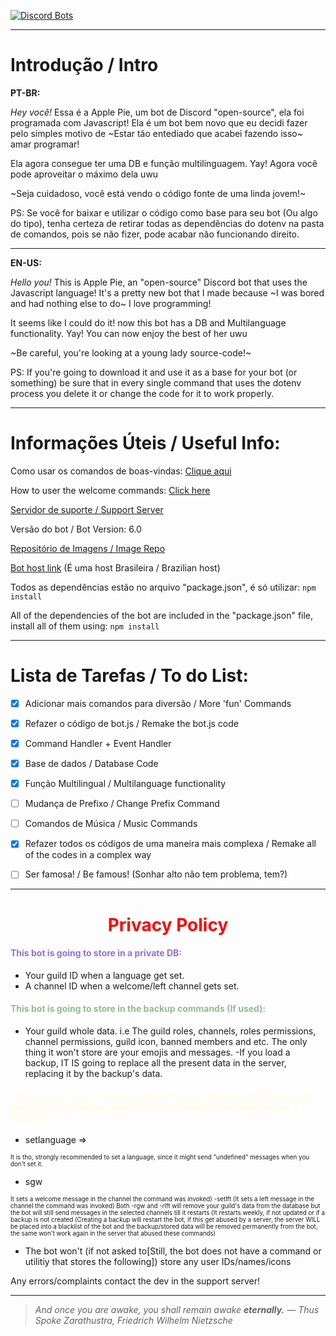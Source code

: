 [![Discord Bots](https://top.gg/api/widget/762077336812126228.svg)](https://top.gg/bot/762077336812126228)

-----------------------------------------------------------------------------------------------------------------------------------------------------------------------------------
# **Introdução / Intro**

**PT-BR:**

_Hey você!_
Essa é a Apple Pie, um bot de Discord "open-source", ela foi programada com Javascript!
Ela é um bot bem novo que eu decidi fazer pelo simples motivo de ~Estar tão entediado que acabei fazendo isso~ amar programar!

Ela agora consegue ter uma DB e função multilinguagem. Yay!
Agora você pode aproveitar o máximo dela uwu

~Seja cuidadoso, você está vendo o código fonte de uma linda jovem!~

PS: Se você for baixar e utilizar o código como base para seu bot (Ou algo do tipo), tenha certeza de retirar todas as dependências do dotenv na pasta de comandos, pois se não fizer, pode acabar não funcionando direito.

-----------------------------------------------------------------------------------------------------------------------------------------------------------------------------------

**EN-US:**

_Hello you!_
This is Apple Pie, an "open-source" Discord bot that uses the Javascript language!
It's a pretty new bot  that I made because ~I was bored and had nothing else to do~ I love programming!

It seems like I could do it! now this bot has a DB and Multilanguage functionality. Yay!
You can now enjoy the best of her uwu

~Be careful, you're looking at a young lady source-code!~

PS: If you're going to download it and use it as a base for your bot (or something) be  sure that in every single command that uses the dotenv process you delete it or change the code for it to work properly.

-----------------------------------------------------------------------------------------------------------------------------------------------------------------------------------


# **Informações Úteis / Useful Info:**

Como usar os comandos de boas-vindas: [Clique aqui](https://github.com/The-Crow-pleb/Junk/blob/master/Atalhos/Apple%20Pie/WelcomeTypes/README.md)

How to user the welcome commands: [Click here](https://github.com/The-Crow-pleb/Junk/blob/master/Atalhos/Apple%20Pie/WelcomeTypes/README.md)

[Servidor de suporte / Support Server](https://discord.gg/sGgzNQ6)

Versão do bot / Bot Version: 6.0

[Repositório de Imagens / Image Repo](https://pin.it/6gAWnUp)

[Bot host link](https://fantasyhosting.com.br/) (É uma host Brasileira / Brazilian host)

Todos as dependências estão no arquivo "package.json", é só utilizar: ```npm install```

All of the dependencies of the bot are included in the "package.json" file, install all of them using: ```npm install```

-----------------------------------------------------------------------------------------------------------------------------------------------------------------------------------

# **Lista de Tarefas / To do List:**

- [X] Adicionar mais comandos para diversão / More 'fun' Commands

- [X] Refazer o código de bot.js / Remake the bot.js code

- [X] Command Handler + Event Handler

- [X] Base de dados / Database Code

- [X] Função Multilingual / Multilanguage functionality 

- [ ] Mudança de Prefixo / Change Prefix Command

- [ ] Comandos de Música / Music Commands

- [X] Refazer todos os códigos de uma maneira mais complexa / Remake all of the codes in a complex way

- [ ] Ser famosa! / Be famous! (Sonhar alto não tem problema, tem?)

-----------------------------------------------------------------------------------------------------------------------------------------------------------------------------------

<h1 style="color:Red;text-align:center">Privacy Policy</h1>

<h4 style="color:MediumPurple">This bot is going to store in a private DB:</h4>

- Your guild ID when a language get set.
- A channel ID when a welcome/left channel gets set.

<h4 style="color:DarkSeaGreen">This bot is going to store in the backup commands (If used):</h4>

- Your guild whole data. i.e The guild roles, channels, roles permissions, channel permissions, guild icon, banned members and etc. The only thing it won't store are your emojis and messages. -If you load a backup, IT IS going to replace all the present data in the server, replacing it by the backup's data.

<h4 style="color:LightYellow">The bot won't store anything without the user first running a command that uses it's database, that said, the following commands require a database:</h4>

- setlanguage =>

<p style="font-size: 70%">It is tho, strongly recommended to set a language, since it might send "undefined" messages when you don't set it.</p>

- sgw

<p style="font-size: 70%">It sets a welcome message in the channel the command was invoked) -setlft (It sets a left message in the channel the command was invoked) Both -rgw and -rlft will remove your guild's data from the database but the bot will still send messages in the selected channels till it restarts (It restarts weekly, if not updated or if a backup is not created
(Creating a backup will restart the bot, if this get abused by a server, the server WILL be placed into a blacklist of the bot and the backup/stored data will be removed permanently from the bot, the same won't work again in the server that abused these commands)</p>

- The bot won't (if not asked to[Still, the bot does not have a command or utilitiy that stores the following]) store any user IDs/names/icons

Any errors/complaints contact the dev in the support server!

-----------------------------------------------------------------------------------------------------------------------------------------------------------------------------------

>_And once you are awake, you shall remain awake **eternally.**_
>― _Thus Spoke Zarathustra, Friedrich Wilhelm Nietzsche_
